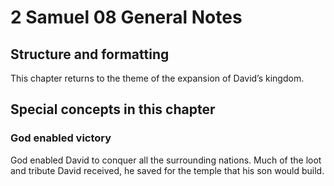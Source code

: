 # 2 Samuel 08 General Notes
## Structure and formatting

This chapter returns to the theme of the expansion of David’s kingdom.

## Special concepts in this chapter

### God enabled victory
God enabled David to conquer all the surrounding nations. Much of the loot and tribute David received, he saved for the temple that his son would build.